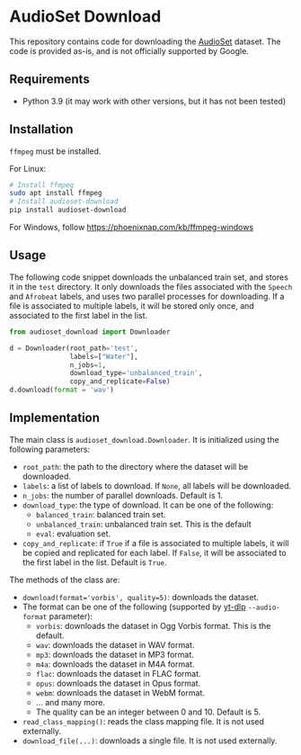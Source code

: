 # AudioSet Download

This repository contains code for downloading the [AudioSet](https://research.google.com/audioset/) dataset.
The code is provided as-is, and is not officially supported by Google.

## Requirements

* Python 3.9 (it may work with other versions, but it has not been tested)

## Installation

`ffmpeg` must be installed.

For Linux:
```bash
# Install ffmpeg
sudo apt install ffmpeg
# Install audioset-download
pip install audioset-download
```

For Windows, follow https://phoenixnap.com/kb/ffmpeg-windows


## Usage

The following code snippet downloads the unbalanced train set, and stores it in the `test` directory.
It only downloads the files associated with the `Speech` and `Afrobeat` labels, and uses two parallel processes for downloading.
If a file is associated to multiple labels, it will be stored only once, and associated to the first label in the list.

```python
from audioset_download import Downloader

d = Downloader(root_path='test', 
               labels=["Water"], 
               n_jobs=1, 
               download_type='unbalanced_train', 
               copy_and_replicate=False)
d.download(format = 'wav')
```

## Implementation

The main class is `audioset_download.Downloader`. It is initialized using the following parameters:
* `root_path`: the path to the directory where the dataset will be downloaded.
* `labels`: a list of labels to download. If `None`, all labels will be downloaded.
* `n_jobs`: the number of parallel downloads. Default is 1.
* `download_type`: the type of download. It can be one of the following:
  * `balanced_train`: balanced train set.
  * `unbalanced_train`: unbalanced train set. This is the default
  * `eval`: evaluation set.
* `copy_and_replicate`: if `True` if a file is associated to multiple labels, it will be copied and replicated for each label. If `False`, it will be associated to the first label in the list. Default is `True`.

The methods of the class are:
* `download(format='vorbis', quality=5)`: downloads the dataset. 
* The format can be one of the following (supported by [yt-dlp](https://github.com/yt-dlp/yt-dlp#post-processing-options) `--audio-format` parameter):
    * `vorbis`: downloads the dataset in Ogg Vorbis format. This is the default.
    * `wav`: downloads the dataset in WAV format.
    * `mp3`: downloads the dataset in MP3 format.
    * `m4a`: downloads the dataset in M4A format.
    * `flac`: downloads the dataset in FLAC format.
    * `opus`: downloads the dataset in Opus format.
    * `webm`: downloads the dataset in WebM format.
    * ... and many more.
  * The quality can be an integer between 0 and 10. Default is 5.
* `read_class_mapping()`: reads the class mapping file. It is not used externally.
* `download_file(...)`: downloads a single file. It is not used externally.